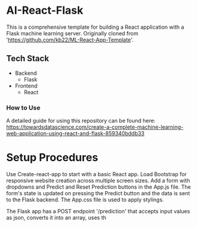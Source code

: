 # AI-React-Flask
This is a comprehensive template for building a React application with a Flask machine learning server. Originally cloned from 'https://github.com/kb22/ML-React-App-Template'.

## Tech Stack
- Backend
  - Flask
- Frontend
  - React

### How to Use
A detailed guide for using this repository can be found here: https://towardsdatascience.com/create-a-complete-machine-learning-web-application-using-react-and-flask-859340bddb33

# Setup Procedures
Use Create-react-app to start with a basic React app. Load Bootstrap for responsive website creation across multiple screen sizes. Add a form with dropdowns and Predict and Reset Prediction buttons in the App.js file. The form's state is updated on pressing the Predict button and the data is sent to the Flask backend. The App.css file is used to apply stylings.

The Flask app has a POST endpoint '/prediction' that accepts input values as json, converts it into an array, uses th